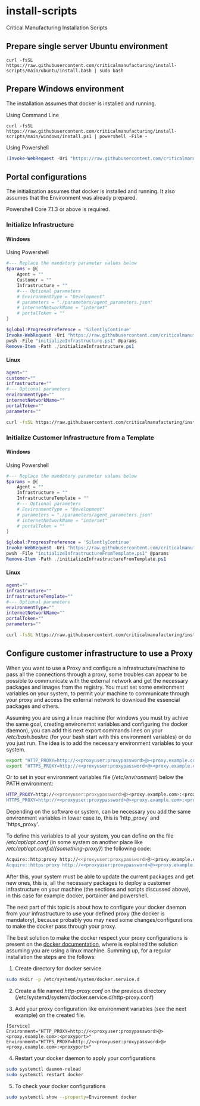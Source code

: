 # install-scripts
Critical Manufacturing Installation Scripts

## Prepare single server Ubuntu environment

```
curl -fsSL https://raw.githubusercontent.com/criticalmanufacturing/install-scripts/main/ubuntu/install.bash | sudo bash
```

## Prepare Windows environment

The installation assumes that docker is installed and running.

Using Command Line

```
curl -fsSL https://raw.githubusercontent.com/criticalmanufacturing/install-scripts/main/windows/install.ps1 | powershell -File -
```
Using Powershell

```powershell
(Invoke-WebRequest -Uri "https://raw.githubusercontent.com/criticalmanufacturing/install-scripts/main/windows/install.ps1").Content | powershell -File -
```

## Portal configurations

The initialization assumes that docker is installed and running.
It also assumes that the Environment was already prepared.

Powershell Core 7.1.3 or above is required.

### Initialize Infrastructure

#### Windows

Using Powershell

```powershell
#--- Replace the mandatory parameter values below
$params = @{
    Agent = ""
    Customer = ""
    Infrastructure = ""
    #--- Optional parameters
    # EnvironmentType = "Development"
    # parameters = "./parameters/agent_parameters.json"
    # internetNetworkName = "internet"
    # portalToken = ""
}

$global:ProgressPreference = 'SilentlyContinue'
Invoke-WebRequest -Uri "https://raw.githubusercontent.com/criticalmanufacturing/install-scripts/main/windows/portal/initializeInfrastructure.ps1" -OutFile "./initializeInfrastructure.ps1"
pwsh -File "initializeInfrastructure.ps1" @params
Remove-Item -Path ./initializeInfrastructure.ps1
```
#### Linux

```bash
agent=""
customer=""
infrastructure=""
#--- Optional parameters
environmentType=""
internetNetworkName=""
portalToken=""
parameters=""

curl -fsSL https://raw.githubusercontent.com/criticalmanufacturing/install-scripts/main/ubuntu/portal/initializeInfrastructure.bash | sudo bash -s -- --agent "$agent" --customer "$customer" --infrastructure "$infrastructure" --environmentType "$environmentType" --internetNetworkName "$internetNetworkName" --portalToken "$portalToken" --parameters "$parameters"
```

### Initialize Customer Infrastructure from a Template
#### Windows

Using Powershell

```powershell
#--- Replace the mandatory parameter values below
$params = @{
    Agent = ""
    Infrastructure = ""
    InfrastructureTemplate = ""
    #--- Optional parameters
    # EnvironmentType = "Development"
    # parameters = "./parameters/agent_parameters.json"
    # internetNetworkName = "internet"
    # portalToken = ""
}

$global:ProgressPreference = 'SilentlyContinue'
Invoke-WebRequest -Uri "https://raw.githubusercontent.com/criticalmanufacturing/install-scripts/main/windows/portal/initializeInfrastructureFromTemplate.ps1" -OutFile "./initializeInfrastructureFromTemplate.ps1"
pwsh -File "initializeInfrastructureFromTemplate.ps1" @params
Remove-Item -Path ./initializeInfrastructureFromTemplate.ps1
```
#### Linux


```bash
agent=""
infrastructure=""
infrastructureTemplate=""
#--- Optional parameters
environmentType=""
internetNetworkName=""
portalToken=""
parameters=""

curl -fsSL https://raw.githubusercontent.com/criticalmanufacturing/install-scripts/main/ubuntu/portal/initializeInfrastructure.bash | sudo bash -s -- --agent "$agent" --infrastructure "$infrastructure" --infrastructureTemplate "$infrastructureTemplate" --environmentType "$environmentType" --internetNetworkName "$internetNetworkName" --portalToken "$portalToken" --parameters "$parameters"
```


## Configure customer infrastructure to use a Proxy

When you want to use a Proxy and configure a infrastructure/machine to pass all the connections through a proxy, some troubles can appear to be possible to communicate with the external network and get the necessary packages and images from the registry. You must set some environment variables on your system, to permit your machine to communicate through your proxy and access the external network to download the essencial packages and others.

Assuming you are using a linux machine (for windows you must try achive the same goal, creating environemnt variables and configuring the docker daemon), you can add this next export commands lines on your */etc/bash.bashrc* (for your bash start with this environment variables) or do you just run. The idea is to add the necessary environment variables to your system.

```bash
export "HTTP_PROXY=http://<<proxyuser:proxypassword>@><proxy.example.com>:<proxyport>"
export "HTTPS_PROXY=http://<<proxyuser:proxypassword>@><proxy.example.com>:<proxyport>"
```

Or to set in your environment variables file (*/etc/environment*) below the PATH environment:

```bash
HTTP_PROXY=http://<<proxyuser:proxypassword>@><proxy.example.com>:<proxyport>
HTTPS_PROXY=http://<<proxyuser:proxypassword>@><proxy.example.com>:<proxyport>
```

Depending on the software or system, can be necessary you add the same environment variables in lower case to, this is 'http_proxy' and 'https_proxy'.

To define this variables to all your system, you can define on the file */etc/apt/apt.conf* (in some system on another place like */etc/apt/apt.conf.d/{something-proxy}*) the following code:

```bash
Acquire::http:proxy http://<<proxyuser:proxypassword>@><proxy.example.com>:<proxyport>/";
Acquire::https:proxy http://<<proxyuser:proxypassword>@><proxy.example.com>:<proxyport>/";
```

After this, your system must be able to update the current packages and get new ones, this is, all the necessary packages to deploy a customer infrastructure on your machine (the sections and scripts discussed above), in this case for example docker, portainer and powershell. 

The next part of this topic is about how to configure your docker daemon from your infrastructure to use your defined proxy (the docker is mandatory), because probably you may need some changes/configurations to make the docker pass through your proxy. 

The best solution to make the docker respect your proxy configurations is present on the [docker documentation](https://docs.docker.com/config/daemon/systemd/#httphttps-proxy), where is explained the solution assuming you are using a linux machine. Summing up, for a regular installation the steps are the follows: 
1. Create directory for docker service 
```bash
sudo mkdir -p /etc/systemd/system/docker.service.d
```

2. Create a file named *http-proxy.conf* on the previous directory (/etc/systemd/system/docker.service.d/http-proxy.conf)

3. Add your proxy configuration like environment variables (see the next example) on the created file.
```docker
[Service]
Environment="HTTP_PROXY=http://<<proxyuser:proxypassword>@><proxy.example.com>:<proxyport>"
Environment="HTTPS_PROXY=http://<<proxyuser:proxypassword>@><proxy.example.com>:<proxyport>"
```

4. Restart your docker daemon to apply your configurations
```bash
sudo systemctl daemon-reload
sudo systemctl restart docker
```

5. To check your docker configurations
```bash
sudo systemctl show --property=Environment docker
```

